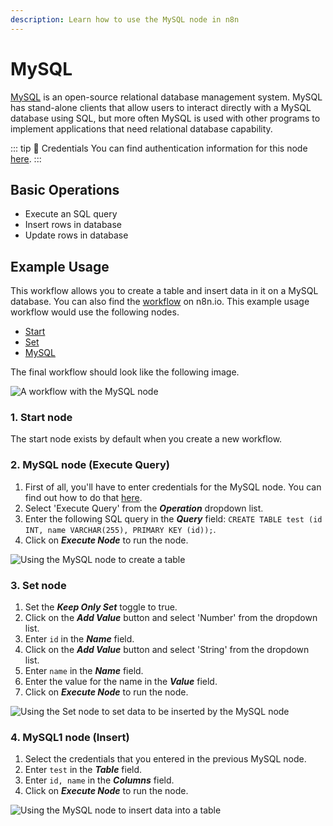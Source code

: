 ```yaml
---
description: Learn how to use the MySQL node in n8n
---
```


# MySQL

[MySQL](https://www.mysql.com/) is an open-source relational database management system. MySQL has stand-alone clients that allow users to interact directly with a MySQL database using SQL, but more often MySQL is used with other programs to implement applications that need relational database capability.

::: tip 🔑 Credentials
You can find authentication information for this node [here](../../../credentials/MySQL/README.md).
:::

## Basic Operations

- Execute an SQL query
- Insert rows in database
- Update rows in database


## Example Usage

This workflow allows you to create a table and insert data in it on a MySQL database. You can also find the [workflow](https://n8n.io/workflows/598) on n8n.io. This example usage workflow would use the following nodes.
- [Start](../../core-nodes/Start/README.md)
- [Set](../../core-nodes/Set/README.md)
- [MySQL]()

The final workflow should look like the following image.

![A workflow with the MySQL node](./workflow.png)

### 1. Start node

The start node exists by default when you create a new workflow.

### 2. MySQL node (Execute Query)

1. First of all, you'll have to enter credentials for the MySQL node. You can find out how to do that [here](../../../credentials/MySQL/README.md).
2. Select 'Execute Query' from the ***Operation*** dropdown list.
3. Enter the following SQL query in the ***Query*** field: `CREATE TABLE test (id INT, name VARCHAR(255), PRIMARY KEY (id));`.
4. Click on ***Execute Node*** to run the node.

![Using the MySQL node to create a table](./MySQL_node.png)

### 3. Set node

1. Set the ***Keep Only Set*** toggle to true.
2. Click on the ***Add Value*** button and select 'Number' from the dropdown list.
3. Enter `id` in the ***Name*** field.
4. Click on the ***Add Value*** button and select 'String' from the dropdown list.
5. Enter `name` in the ***Name*** field.
6. Enter the value for the name in the ***Value*** field.
7. Click on ***Execute Node*** to run the node.

![Using the Set node to set data to be inserted by the MySQL node](./Set_node.png)

### 4. MySQL1 node (Insert)

1. Select the credentials that you entered in the previous MySQL node.
2. Enter `test` in the ***Table*** field.
3. Enter `id, name` in the ***Columns*** field.
4. Click on ***Execute Node*** to run the node.

![Using the MySQL node to insert data into a table](./MySQL1_node.png)
